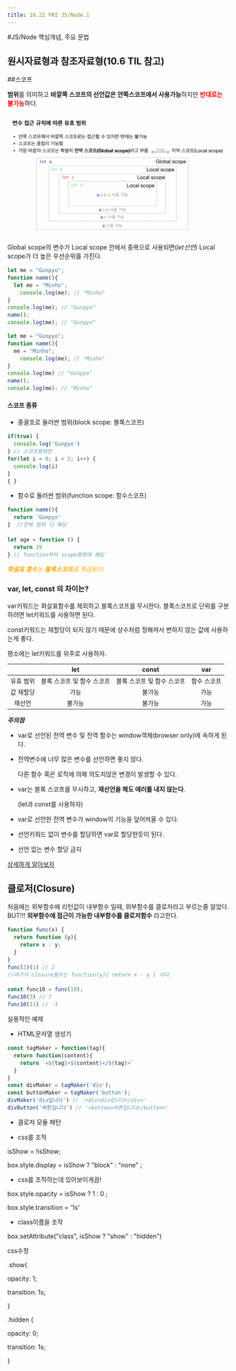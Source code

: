 ```yaml
---
title: 10.22 FRI JS/Node.1
---
```


#JS/Node 핵심개념, 주요 문법

## 원시자료형과 참조자료형(10.6 TIL 참고)

##스코프

**범위**를 의미하고 **바깥쪽 스코프의 선언값은 안쪽스코프에서 사용가능**하지만 <span style="color:red">**반대로는 불가능**</span>하다.

![scope](../_picture/scope.png)

Global scope의 변수가 Local scope 안에서 중복으로 사용되면(*let선언*) Local scope가 더 높은 우선순위를 가진다.

```js
let me = "Gunpyo";
function name(){
  let me = "Minho";
	console.log(me); // "Minho"
}
console.log(me); // "Gunpyo"
name();
console.log(me); // "Gunpyo"
```

```js
let me = "Gunpyo";
function name(){
  me = "Minho";
	console.log(me); // "Minho"
}
console.log(me) // "Gunpyo"
name();
console.log(me); // "Minho"
```



#### 스코프 종류

- 중괄호로 둘러싼 범위(block scope: 블록스코프)

```js
if(true) {
  console.log('Gunpyo')
} // 스코프범위만
for(let i = 0; i < 2; i++) {
  console.log(i)
}
{ }
```



- 함수로 둘러싼 범위(function scope: 함수스코프)

```js
function name(){
  return 'Gunpyo'
}  //전체 범위 다 해당

let age = function () {
  return 29
} // function부터 scope범위에 해당
```

<span style="color:orange">***화살표 함수**는 **블록스코프**로 취급된다.*</span>



### var, let, const 의 차이는?

var키워드는 화살표함수를 제외하고 블록스코프를 무시한다. 블록스코프로 단위를 구분하려면 let키워드를 사용하면 된다.

const키워드는 재할당이 되지 않기 때문에 상수처럼 정해져서 변하지 않는 값에 사용하는게 좋다.

평소에는 let키워드를 위주로 사용하자.

|           |            let             |           const            |     var     |
| :-------: | :------------------------: | :------------------------: | :---------: |
| 유효 범위 | 블록 스코프 및 함수 스코프 | 블록 스코프 및 함수 스코프 | 함수 스코프 |
| 값 재할당 |            가능            |           불가능           |    가능     |
|  재선언   |           불가능           |           불가능           |    가능     |

***주의점***

- var로 선언된 전역 변수 및 전역 함수는 window객체(browser only)에 속하게 된다.

- 전역변수에 너무 많은 변수를 선언하면 좋지 않다.

  다른 함수 혹은 로직에 의해 의도치않은 변경이 발생할 수 있다.

- var는 블록 스코프를 무시하고, **재선언을 해도 에러를 내지 않는다**.

  (let과 const를 사용하자)

- var로 선언한 전역 변수가 window의 기능을 덮어씌울 수 있다.

- 선언키워드 없이 변수를 할당하면 var로 할당한듯이 된다.

- 선언 없는 변수 할당 금지





[상세하게 알아보자](https://www.howdy-mj.me/javascript/var-let-const/)



## 클로저(Closure)

처음에는 외부함수에 리턴값이 내부함수 일때, 외부함수를 클로저라고 부르는줄 알았다. BUT!!! **외부함수에 접근이 가능한 내부함수를 클로저함수** 라고한다.

```js
function func(x) {
  return function (y){
    return x - y;
  }
}
func(3)(1) // 2
//여기서 closure함수는 function(y){ return x - y } 이다.

const func10 = func(10);
func10(3) // 7
func10(11) // -1
```

실용적인 예제

- HTML문자열 생성기

```js
const tagMaker = function(tag){
  return function(content){
    return `<${tag}>${content}</${tag}>`
  }
}
const divMaker = tagMaker('div');
const buttonMaker = tagMaker('button');
divMaker('div입니다') // '<div>div입니다</div>'
divButton('버튼입니다') // '<button>버튼입니다</button>'
```

- 클로저 모듈 패턴

- css를 조작

isShow = !isShow;

box.style.display = isShow ? "block" : "none" ;



- css를 조작하는데 있어보이게끔!

box.style.opacity = isShow ? 1 : 0 ;

box.style.transition = '1s'



- class이름을 조작

box.setAttribute("class", isShow ? "show" : "hidden")

css수정

.show{

opacity: 1;

transition: 1s;

}

.hidden {

opacity: 0;

transition: 1s;

}

​	